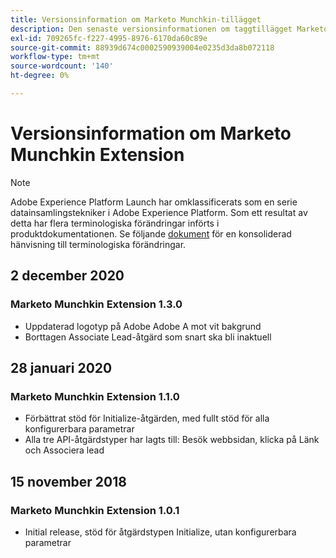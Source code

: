 ```yaml
---
title: Versionsinformation om Marketo Munchkin-tillägget
description: Den senaste versionsinformationen om taggtillägget Marketo Munchkin i Adobe Experience Platform.
exl-id: 709265fc-f227-4995-8976-6170da60c89e
source-git-commit: 88939d674c0002590939004e0235d3da8b072118
workflow-type: tm+mt
source-wordcount: '140'
ht-degree: 0%

---
```


# Versionsinformation om Marketo Munchkin Extension

>[!NOTE]
>
>Adobe Experience Platform Launch har omklassificerats som en serie datainsamlingstekniker i Adobe Experience Platform. Som ett resultat av detta har flera terminologiska förändringar införts i produktdokumentationen. Se följande [dokument](../../../term-updates.md) för en konsoliderad hänvisning till terminologiska förändringar.

## 2 december 2020

### Marketo Munchkin Extension 1.3.0

* Uppdaterad logotyp på Adobe Adobe A mot vit bakgrund
* Borttagen Associate Lead-åtgärd som snart ska bli inaktuell

## 28 januari 2020

### Marketo Munchkin Extension 1.1.0

* Förbättrat stöd för Initialize-åtgärden, med fullt stöd för alla konfigurerbara parametrar
* Alla tre API-åtgärdstyper har lagts till: Besök webbsidan, klicka på Länk och Associera lead

## 15 november 2018

### Marketo Munchkin Extension 1.0.1

* Initial release, stöd för åtgärdstypen Initialize, utan konfigurerbara parametrar
